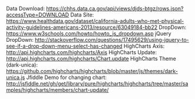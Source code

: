 Data Download:  https://chhs.data.ca.gov/api/views/djds-btgz/rows.json?accessType=DOWNLOAD
Data Site: https://www.healthdata.gov/dataset/california-adults-who-met-physical-activity-guidelines-americans-2013/resource/63049184-bb22
DropDown: https://www.w3schools.com/howto/howto_js_dropdown.asp
jQuery DropDown: http://stackoverflow.com/questions/17495629/using-jquery-to-see-if-a-drop-down-menu-select-has-changed
HighCharts Axis: http://api.highcharts.com/highcharts/Axis
HighCharts Update: http://api.highcharts.com/highcharts/Chart.update
HighCharts Theme (dark-unica): https://github.com/highcharts/highcharts/blob/master/js/themes/dark-unica.js
Jfiddle Demo for changing chart: http://jsfiddle.net/gh/get/library/pure/highcharts/highcharts/tree/master/samples/highcharts/members/chart-update/
